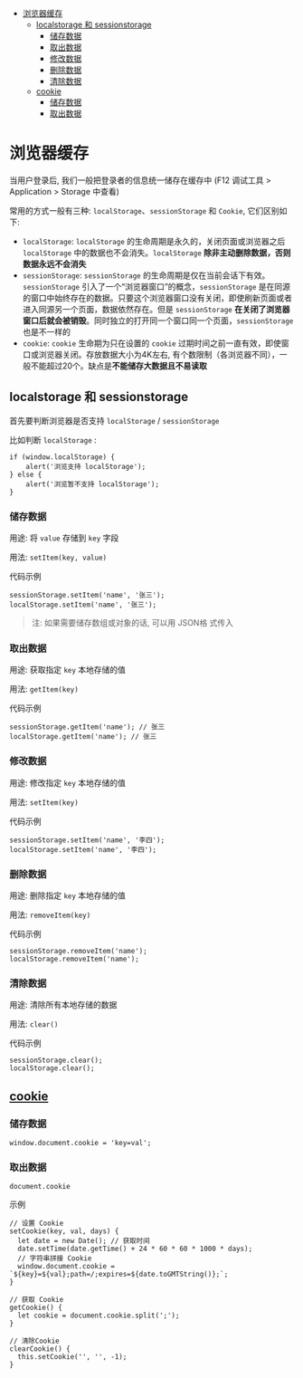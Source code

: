 <!--
 * @Description: 浏览器缓存
 * @Author: shenxh
 * @Date: 2021-12-29 16:07:46
 * @LastEditors: shenxh
 * @LastEditTime: 2021-12-29 16:21:05
-->

- [浏览器缓存](#浏览器缓存)
  - [localstorage 和 sessionstorage](#localstorage-和-sessionstorage)
    - [储存数据](#储存数据)
    - [取出数据](#取出数据)
    - [修改数据](#修改数据)
    - [删除数据](#删除数据)
    - [清除数据](#清除数据)
  - [cookie](#cookie)
    - [储存数据](#储存数据-1)
    - [取出数据](#取出数据-1)

# 浏览器缓存
当用户登录后, 我们一般把登录者的信息统一储存在缓存中 (F12 调试工具 > Application > Storage 中查看)

常用的方式一般有三种: `localStorage`、`sessionStorage` 和 `Cookie`, 它们区别如下:
- `localStorage`: `localStorage` 的生命周期是永久的，关闭页面或浏览器之后 `localStorage` 中的数据也不会消失。`localStorage` **除非主动删除数据，否则数据永远不会消失**
- `sessionStorage`: `sessionStorage` 的生命周期是仅在当前会话下有效。`sessionStorage` 引入了一个“浏览器窗口”的概念，`sessionStorage` 是在同源的窗口中始终存在的数据。只要这个浏览器窗口没有关闭，即使刷新页面或者进入同源另一个页面，数据依然存在。但是 `sessionStorage` **在关闭了浏览器窗口后就会被销毁**。同时独立的打开同一个窗口同一个页面，`sessionStorage` 也是不一样的
- `cookie`: `cookie` 生命期为只在设置的 `cookie` 过期时间之前一直有效，即使窗口或浏览器关闭。存放数据大小为4K左右, 有个数限制（各浏览器不同），一般不能超过20个。缺点是**不能储存大数据且不易读取**

## localstorage 和 sessionstorage
首先要判断浏览器是否支持 `localStorage` / `sessionStorage`

比如判断 `localStorage` :
```
if (window.localStorage) {
    alert('浏览支持 localStorage');
} else {
    alert('浏览暂不支持 localStorage');
}
```

### 储存数据

用途: 将 `value` 存储到 `key` 字段

用法: `setItem(key, value)`

代码示例

```
sessionStorage.setItem('name', '张三');
localStorage.setItem('name', '张三');
```

> 注: 如果需要储存数组或对象的话, 可以用 JSON格 式传入

### 取出数据

用途: 获取指定 `key` 本地存储的值

用法: `getItem(key)`

代码示例

```
sessionStorage.getItem('name'); // 张三
localStorage.getItem('name'); // 张三
```

### 修改数据

用途: 修改指定 `key` 本地存储的值

用法: `setItem(key)`

代码示例

```
sessionStorage.setItem('name', '李四');
localStorage.setItem('name', '李四');
```

### 删除数据

用途: 删除指定 `key` 本地存储的值

用法: `removeItem(key)`

代码示例

```
sessionStorage.removeItem('name');
localStorage.removeItem('name');
```

### 清除数据

用途: 清除所有本地存储的数据

用法: `clear()`

代码示例

```
sessionStorage.clear();
localStorage.clear();
```

## [cookie](https://developer.mozilla.org/zh-CN/docs/Web/HTTP/Headers/Set-Cookie)

### 储存数据

```
window.document.cookie = 'key=val';
```

### 取出数据

```
document.cookie
```

示例

```
// 设置 Cookie
setCookie(key, val, days) {
  let date = new Date(); // 获取时间
  date.setTime(date.getTime() + 24 * 60 * 60 * 1000 * days);
  // 字符串拼接 Cookie
  window.document.cookie = `${key}=${val};path=/;expires=${date.toGMTString()};`;
}
```
```
// 获取 Cookie
getCookie() {
  let cookie = document.cookie.split(';');
}
```
```
// 清除Cookie
clearCookie() {
  this.setCookie('', '', -1);
}
```
